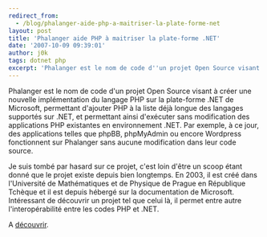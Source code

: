 ```yaml
---
redirect_from:
  - /blog/phalanger-aide-php-a-maitriser-la-plate-forme-net
layout: post
title: 'Phalanger aide PHP à maitriser la plate-forme .NET'
date: '2007-10-09 09:39:01'
author: j0k
tags: dotnet php
excerpt: 'Phalanger est le nom de code d''un projet Open Source visant à créer une nouvelle implémentation du langage PHP sur la plate-forme .NET de Microsoft, permettant d''ajouter PHP à la liste déjà longue des langages supportés sur .NET, et permettant ainsi d''exécuter sans modification des applications PHP existantes en environnement .NET.    Par exemple, à ce jour, des      ...'
---
```


Phalanger est le nom de code d'un projet Open Source visant à créer une nouvelle implémentation du langage PHP sur la plate-forme .NET de Microsoft, permettant d'ajouter PHP à la liste déjà longue des langages supportés sur .NET, et permettant ainsi d'exécuter sans modification des applications PHP existantes en environnement .NET.    Par exemple, à ce jour, des applications telles que phpBB, phpMyAdmin ou encore Wordpress fonctionnent sur Phalanger sans aucune modification dans leur code source.

Je suis tombé par hasard sur ce projet, c'est loin d'être un scoop étant donné que le projet existe depuis bien longtemps. En 2003, il est créé dans l'Université de Mathématiques et de Physique de Prague en République Tchèque et il est depuis hébergé sur la documentation de Microsoft. Intéressant de découvrir un projet tel que celui là, il permet entre autre l'interopérabilité entre les codes PHP et .NET.

A [découvrir](http://msdn2.microsoft.com/fr-fr/asp.net/bb870261.aspx).
